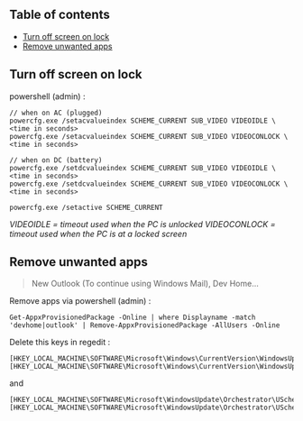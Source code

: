## Table of contents
* [Turn off screen on lock](#Turn-off-screen-on-lock)
* [Remove unwanted apps](#Remove-unwanted-apps)

## Turn off screen on lock
powershell (admin) :
```
// when on AC (plugged)
powercfg.exe /setacvalueindex SCHEME_CURRENT SUB_VIDEO VIDEOIDLE \<time in seconds> 
powercfg.exe /setacvalueindex SCHEME_CURRENT SUB_VIDEO VIDEOCONLOCK \<time in seconds>

// when on DC (battery)
powercfg.exe /setdcvalueindex SCHEME_CURRENT SUB_VIDEO VIDEOIDLE \<time in seconds> 
powercfg.exe /setdcvalueindex SCHEME_CURRENT SUB_VIDEO VIDEOCONLOCK \<time in seconds>

powercfg.exe /setactive SCHEME_CURRENT
```

_VIDEOIDLE = timeout used when the PC is unlocked_
_VIDEOCONLOCK = timeout used when the PC is at a locked screen_

## Remove unwanted apps
> New Outlook (To continue using Windows Mail), Dev Home...

Remove apps via powershell (admin) :
```
Get-AppxProvisionedPackage -Online | where Displayname -match 'devhome|outlook' | Remove-AppxProvisionedPackage -AllUsers -Online
```

Delete this keys in regedit :
```
[HKEY_LOCAL_MACHINE\SOFTWARE\Microsoft\Windows\CurrentVersion\WindowsUpdate\Orchestrator\UScheduler\DevHomeUpdate]
[HKEY_LOCAL_MACHINE\SOFTWARE\Microsoft\Windows\CurrentVersion\WindowsUpdate\Orchestrator\UScheduler\OutlookUpdate]
```
and
```
[HKEY_LOCAL_MACHINE\SOFTWARE\Microsoft\WindowsUpdate\Orchestrator\UScheduler_Oobe\DevHomeUpdate]
[HKEY_LOCAL_MACHINE\SOFTWARE\Microsoft\WindowsUpdate\Orchestrator\UScheduler_Oobe\OutlookUpdate]
```

